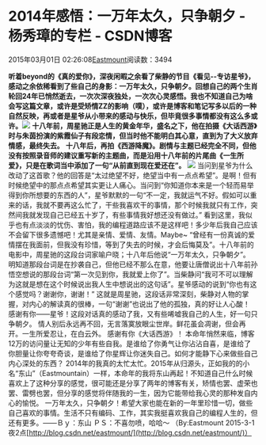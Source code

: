 
# 2014年感悟：一万年太久，只争朝夕 - 杨秀璋的专栏 - CSDN博客

2015年03月01日 02:26:08[Eastmount](https://me.csdn.net/Eastmount)阅读数：3494


**听着beyond的《真的爱你》，深夜闲暇之余看了柴静的节目《看见--专访星爷》，感动之余依稀看到了些自己的身影：一万年太久，只争朝夕。回想自己的两个生肖轮回24年已悄然逝去，一次次深夜独处，一次次心灵感悟。我也不知道自己为啥会写这篇文章，或许是受矫情ZZ的影响（噗），或许是博客和笔记写多以后的一种自然反映，再或者是星爷从小带来的感动与快乐，但毕竟很多事情都没有这么多或许。**![](https://img-blog.csdn.net/20150301021240392)
**十八年前，周星驰正是人生的黄金年华，盛名之下，他在拍摄《大话西游》时与朱茵扮演的紫霞仙子有段恋情，但当时他不能明白其心意，直到为了大义放弃情感，最终失去。**
**十八年后，再拍《西游降魔》。剧情与主题已经完全不同，但他没有按照录音师的建议重写新的主题曲，而是沿用十八年前的片尾曲《一生所爱》，只是在歌词当中添加了一句“从前直到现在爱还在”。**
![](https://img-blog.csdn.net/20150301021334137)
当问到星爷为什么改动了这首歌？他的回答是“太过绝望不好，绝望当中有一点点希望”。是啊！但有时候绝望中的那点点希望其实更让人痛心。当问到“你知道你本来是一个轻而易举得到你所想要的东西的人”，星爷默默的一句“不一定，我就运气不好。假如可以重来的话，我就不要再这么忙了，干些我喜欢干的事情，那个时候我就只有工作，突然间我就发现自己已经五十岁了，有些事情我好想还没有做过。”
看到这里，我似乎也有点淡淡的忧伤、害怕，我的编程道路应该不是这样吧！多少年后我自己应该不会留下很多遗憾吧！尤其是亲情、爱情、友情。Maybe~
“曾经有一份真诚的爱情摆在我面前，但我没有珍惜，等到了失去的时候，才会后悔莫及”。十八年前的电影中，周星驰的这段台词家喻户晓；十八年后他说“一万年太久，只争朝夕”。
明知道那段台词是在抄袭自己，但他已经不那么在意，他要让唐僧说出十八年前孙悟空想说的那段台词“第一次见到你，我就爱上你了”。当柴静问“我可不可以理解为这就是想在这个时候说出我人生中想说出的这句话”。星爷感动的说到“你也有这个感觉吗？谢谢你，谢谢！”
这就是周星驰，这段话非常深刻，柴静对人物的掌握，对内心的解读真的很棒，一句“谢谢”也说出了他的孤独，真的好让人心酸！
感谢有你——星爷！这段对话真的感动了我，又有些唏嘘我自己的人生，好一句只争朝夕。
情人别后永远再不回，无言落寞放眼尘世岸。鲜花虽会凋谢，但会再开。一生所爱忍让，在白云外。
感谢有你《大话西游》！
本命年悄然来临，博客12万的访问量让无知的少年有些自我。是谁给了你勇气让你沾沾自喜，是谁给了你胆量让你夸夸奇谈，是谁给了你星辉让你迷失自己。如何才能静下心来做些自己内心深处的东西？
2014年的我真的太忙太忙。2015年从归源头，正如我的的小名“东山”（Eastmountain）一样，本命年的我将东山再起！不知道自己什么时候喜欢上了这种分享的感觉，很可能还是分享了两年的博客有关，矫情也罢、虚荣也罢、雷劈也罢，但分享的感觉将伴随我的一生，因为它能带给我心灵的那种发自内心的愉悦。
一万年太久，只争朝夕！希望大家也能在新的一年里珍惜一切，做些自己喜欢的事情。生活不只有编码、工作，其实我挺喜欢我自己的编程人生的，但还有更多。——Ｂｙ：东山
ＰＳ：不喜勿喷，哈哈～
（By:Eastmount 2015-3-1  夜2点[http://blog.csdn.net/eastmount/](http://blog.csdn.net/eastmount/)）

